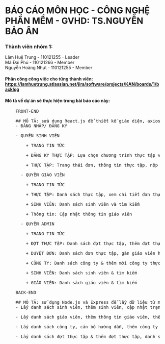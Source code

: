 # BÁO CÁO MÔN HỌC - CÔNG NGHỆ PHẦN MỀM - GVHD: TS.NGUYỄN BẢO ÂN
### Thành viên nhóm 1:
Lâm Huệ Trung - 110121255 - Leader <br>
Mã Đại Phú - 110121266 - Member  <br>
Nguyễn Hoàng Nhựt - 110121255 - Member<br>
#### Phân công công việc cho từng thành viên: https://lamhuetrung.atlassian.net/jira/software/projects/KAN/boards/1/backlog
#### Mô tả về dự án sẽ thực hiện trong bài báo cáo này:
<pre>
    FRONT-END <br>
    ## MÔ TẢ: sửa dụng React.js để thiết kế giáo diện, axios để lấy dữ liệu từ monggoDB bằng Node.js và Express
    - ĐĂNG NHẬP/ ĐĂNG KÝ <br>
    - QUYỀN SINH VIÊN <br>
        + TRANG TIN TỨC <br>
        + ĐĂNG KÝ THỰC TẬP: Lựa chọn chương trình thực tập và đăng ký <br>
        + THỰC TẬP: Trang thái đơn, thông tin thực tập, nộp báo cáo tuần & báo cáo tuẩn kết <br>
      - QUYỀN GIÁO VIÊN <br>
        + TRANG TIN TỨC <br>
        + THỰC TẬP: Danh sách thực tập, xem chi tiết đơn thực tập & xem báo  cáo <br>
        + SINH VIÊN: Danh sách sinh viên và tìm kiếm <br>
        + Thông tin: Cập nhật thông tin giáo viên <br>
      - QUYỀN ADMIN<br>
        + TRANG TIN TỨC <br>
        + ĐỢT THỰC TẬP: Danh sách đợt thực tập, thêm đợt thực tập & thêm công việc cho đợt thực tập <br>
        + DUYỆT ĐƠN: Danh sách đơn thực tập, gán giáo viên hướng dẫn & duyệt đơn  <br>
        + CÔNG TY: Danh sách công ty & thêm mới công ty thực tập <br>
        + SINH VIÊN: Danh sách sinh viên & tìm kiếm <br>
        + GIÁO VIÊN: Danh sách giáo viên & tìm kiếm <br>
    BACK-END <br>
    ## MÔ TẢ: sử dụng Node.js và Express để lấy dữ liệu từ monggoDB theo mô hình MVC ( với view là front-end reactjs)
    - Lấy danh sách sinh viên, thêm sinh viên, cập nhật trạng thái sinh viên, danh sách tin tức,danh sách đơn thực tập, thêm thông tin sinh viên, thông tin báo cáo & nộp báo cáo, đăng ký thực tập và thêm thông báo.<br>
    - Lấy danh sách giáo viên, thêm thông tin giáo viên, thêm báo cáo & danh sách tin tức.<br>
    - Lấy danh sách công ty, cán bộ hướng dẫn, thêm công ty & cán bộ, thêm thông báo và tin tức.<br>
    - Lấy danh sách đợt thực tập & thêm đợt thực tập, danh sách công việc và thêm công việc, import công việc bằng file excel.<br>

<pre>
